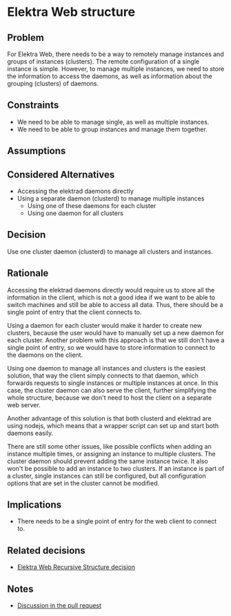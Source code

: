 # Elektra Web structure

## Problem

For Elektra Web, there needs to be a way to remotely manage instances and groups
of instances (clusters). The remote configuration of a single instance is
simple. However, to manage multiple instances, we need to store the information
to access the daemons, as well as information about the grouping (clusters) of
daemons.

## Constraints

- We need to be able to manage single, as well as multiple instances.
- We need to be able to group instances and manage them together.

## Assumptions

## Considered Alternatives

- Accessing the elektrad daemons directly
- Using a separate daemon (clusterd) to manage multiple instances
  - Using one of these daemons for each cluster
  - Using one daemon for all clusters

## Decision

Use one cluster daemon (clusterd) to manage all clusters and instances.

## Rationale

Accessing the elektrad daemons directly would require us to store all the
information in the client, which is not a good idea if we want to be able to
switch machines and still be able to access all data. Thus, there should be a
single point of entry that the client connects to.

Using a daemon for each cluster would make it harder to create new clusters,
because the user would have to manually set up a new daemon for each cluster.
Another problem with this approach is that we still don't have a single point of
entry, so we would have to store information to connect to the daemons on the
client.

Using one daemon to manage all instances and clusters is the easiest solution,
that way the client simply connects to that daemon, which forwards requests to
single instances or multiple instances at once. In this case, the cluster daemon
can also serve the client, further simplifying the whole structure, because we
don't need to host the client on a separate web server.

Another advantage of this solution is that both clusterd and elektrad are using
nodejs, which means that a wrapper script can set up and start both daemons
easily.

There are still some other issues, like possible conflicts when adding an
instance multiple times, or assigning an instance to multiple clusters. The
cluster daemon should prevent adding the same instance twice. It also won't be
possible to add an instance to two clusters. If an instance is part of a
cluster, single instances can still be configured, but all configuration options
that are set in the cluster cannot be modified.

## Implications

- There needs to be a single point of entry for the web client to connect to.

## Related decisions

- [Elektra Web Recursive Structure decision](elektra_web_recursive.md)

## Notes

- [Discussion in the pull request](https://github.com/ElektraInitiative/libelektra/pull/1173)
